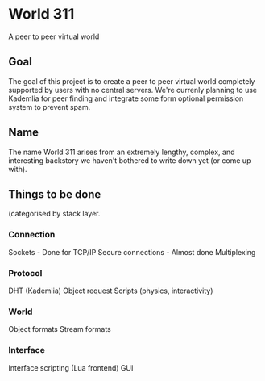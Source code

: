 # World 311
A peer to peer virtual world

## Goal
The goal of this project is to create a peer to peer virtual world completely supported by users with no central servers.
We're currenly planning to use Kademlia for peer finding and integrate some form optional permission system to prevent spam.

## Name
The name World 311 arises from an extremely lengthy, complex, and interesting backstory we haven't bothered to write down yet (or come up with).

## Things to be done
(categorised by stack layer.
### Connection
Sockets - Done for TCP/IP
Secure connections - Almost done
Multiplexing
### Protocol
DHT (Kademlia)
Object request
Scripts (physics, interactivity)
### World
Object formats
Stream formats
### Interface
Interface scripting (Lua frontend)
GUI
